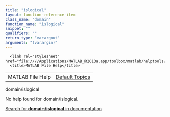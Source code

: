 ```yaml
---
title: "islogical"
layout: function-reference-item
class_name: "domain"
function_name: "islogical"
snippet: ""
qualifiers: ""
return_type: "varargout"
arguments: "(varargin)"
---
```


<html>
   <head>
      <meta http-equiv="Content-Type" content="text/html; charset=utf-8">
   
      <link rel="stylesheet" href="file:////Applications/MATLAB_R2013a.app/toolbox/matlab/helptools/private/helpwin.css">
      <title>MATLAB File Help</title>
   </head>
   <body>
      <!--Single-page help-->
      <table border="0" cellspacing="0" width="100%">
         <tr class="subheader">
            <td class="headertitle">MATLAB File Help</td>
            <td class="subheader-right"><a href="matlab:helpwin">Default Topics</a></td>
         </tr>
      </table>
      <div class="title">domain/islogical</div>
      <!--No help found-->
      <p>No help found for <span class="helptopic">domain/islogical</span>.
      </p>
      <p><a href="matlab:docsearch('domain/islogical')">
            Search for <b>domain/islogical</b> in documentation
            </a></p>
   </body>
</html>
